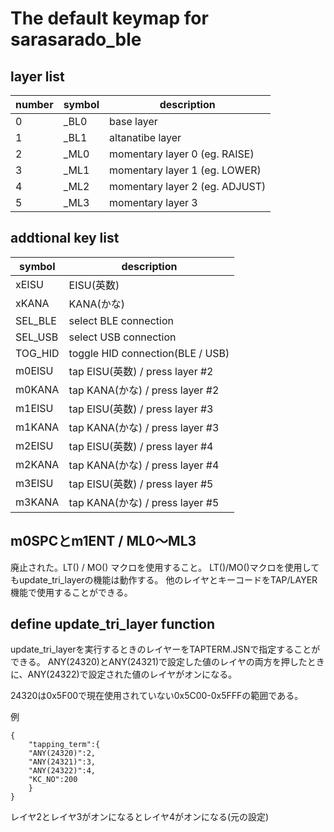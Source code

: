 # The default keymap for sarasarado_ble

## layer list
|number|symbol|description|
|---|---|---|
|0|\_BL0|base layer|
|1|\_BL1|altanatibe layer|
|2|\_ML0|momentary layer 0 (eg. RAISE)|
|3|\_ML1|momentary layer 1 (eg. LOWER)|
|4|\_ML2|momentary layer 2 (eg. ADJUST)|
|5|\_ML3|momentary layer 3|

## addtional key list
|symbol|description|
|------|-----------|
|xEISU|EISU(英数)|
|xKANA|KANA(かな)|
|SEL_BLE|select BLE connection|
|SEL_USB|select USB connection|
|TOG_HID|toggle HID connection(BLE / USB)|
|m0EISU|tap EISU(英数) / press layer #2|
|m0KANA|tap KANA(かな) / press layer #2|
|m1EISU|tap EISU(英数) / press layer #3|
|m1KANA|tap KANA(かな) / press layer #3|
|m2EISU|tap EISU(英数) / press layer #4|
|m2KANA|tap KANA(かな) / press layer #4|
|m3EISU|tap EISU(英数) / press layer #5|
|m3KANA|tap KANA(かな) / press layer #5|

## m0SPCとm1ENT / ML0～ML3
廃止された。LT() / MO() マクロを使用すること。
LT()/MO()マクロを使用してもupdate_tri_layerの機能は動作する。
他のレイヤとキーコードをTAP/LAYER機能で使用することができる。

## define update_tri_layer function
update_tri_layerを実行するときのレイヤーをTAPTERM.JSNで指定することができる。
ANY(24320)とANY(24321)で設定した値のレイヤの両方を押したときに、ANY(24322)で設定された値のレイヤがオンになる。

24320は0x5F00で現在使用されていない0x5C00-0x5FFFの範囲である。

例

```
{
    "tapping_term":{
	"ANY(24320)":2,
	"ANY(24321)":3,
	"ANY(24322)":4,
	"KC_NO":200
    }
}
```
レイヤ2とレイヤ3がオンになるとレイヤ4がオンになる(元の設定)
